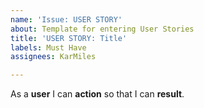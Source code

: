 ```yaml
---
name: 'Issue: USER STORY'
about: Template for entering User Stories
title: 'USER STORY: Title'
labels: Must Have
assignees: KarMiles

---
```


As a **user** I can **action** so that I can **result**.
